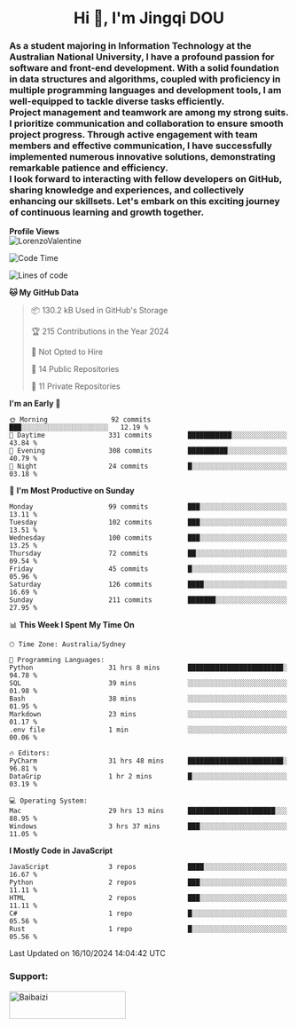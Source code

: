 <h1 align="center">Hi 👋, I'm Jingqi DOU</h1>
<h3 align="left">
As a student majoring in Information Technology at the Australian National University, I have a profound passion for software and front-end development. With a solid foundation in data structures and algorithms, coupled with proficiency in multiple programming languages and development tools, I am well-equipped to tackle diverse tasks efficiently. <br>
Project management and teamwork are among my strong suits. I prioritize communication and collaboration to ensure smooth project progress. Through active engagement with team members and effective communication, I have successfully implemented numerous innovative solutions, demonstrating remarkable patience and efficiency.<br>
I look forward to interacting with fellow developers on GitHub, sharing knowledge and experiences, and collectively enhancing our skillsets. Let's embark on this exciting journey of continuous learning and growth together.
</h3>

**Profile Views**<br>
<img src="https://count.getloli.com/get/@:name" alt="LorenzoValentine" theme="rule34" />


<!--START_SECTION:waka-->
![Code Time](http://img.shields.io/badge/Code%20Time-1%2C030%20hrs%203%20mins-blue)

![Lines of code](https://img.shields.io/badge/From%20Hello%20World%20I%27ve%20Written-395.1%20thousand%20lines%20of%20code-blue)

**🐱 My GitHub Data** 

> 📦 130.2 kB Used in GitHub's Storage 
 > 
> 🏆 215 Contributions in the Year 2024
 > 
> 🚫 Not Opted to Hire
 > 
> 📜 14 Public Repositories 
 > 
> 🔑 11 Private Repositories 
 > 
**I'm an Early 🐤** 

```text
🌞 Morning                92 commits          ███░░░░░░░░░░░░░░░░░░░░░░   12.19 % 
🌆 Daytime                331 commits         ███████████░░░░░░░░░░░░░░   43.84 % 
🌃 Evening                308 commits         ██████████░░░░░░░░░░░░░░░   40.79 % 
🌙 Night                  24 commits          █░░░░░░░░░░░░░░░░░░░░░░░░   03.18 % 
```
📅 **I'm Most Productive on Sunday** 

```text
Monday                   99 commits          ███░░░░░░░░░░░░░░░░░░░░░░   13.11 % 
Tuesday                  102 commits         ███░░░░░░░░░░░░░░░░░░░░░░   13.51 % 
Wednesday                100 commits         ███░░░░░░░░░░░░░░░░░░░░░░   13.25 % 
Thursday                 72 commits          ██░░░░░░░░░░░░░░░░░░░░░░░   09.54 % 
Friday                   45 commits          █░░░░░░░░░░░░░░░░░░░░░░░░   05.96 % 
Saturday                 126 commits         ████░░░░░░░░░░░░░░░░░░░░░   16.69 % 
Sunday                   211 commits         ███████░░░░░░░░░░░░░░░░░░   27.95 % 
```


📊 **This Week I Spent My Time On** 

```text
🕑︎ Time Zone: Australia/Sydney

💬 Programming Languages: 
Python                   31 hrs 8 mins       ████████████████████████░   94.78 % 
SQL                      39 mins             ░░░░░░░░░░░░░░░░░░░░░░░░░   01.98 % 
Bash                     38 mins             ░░░░░░░░░░░░░░░░░░░░░░░░░   01.95 % 
Markdown                 23 mins             ░░░░░░░░░░░░░░░░░░░░░░░░░   01.17 % 
.env file                1 min               ░░░░░░░░░░░░░░░░░░░░░░░░░   00.06 % 

🔥 Editors: 
PyCharm                  31 hrs 48 mins      ████████████████████████░   96.81 % 
DataGrip                 1 hr 2 mins         █░░░░░░░░░░░░░░░░░░░░░░░░   03.19 % 

💻 Operating System: 
Mac                      29 hrs 13 mins      ██████████████████████░░░   88.95 % 
Windows                  3 hrs 37 mins       ███░░░░░░░░░░░░░░░░░░░░░░   11.05 % 
```

**I Mostly Code in JavaScript** 

```text
JavaScript               3 repos             ████░░░░░░░░░░░░░░░░░░░░░   16.67 % 
Python                   2 repos             ███░░░░░░░░░░░░░░░░░░░░░░   11.11 % 
HTML                     2 repos             ███░░░░░░░░░░░░░░░░░░░░░░   11.11 % 
C#                       1 repo              █░░░░░░░░░░░░░░░░░░░░░░░░   05.56 % 
Rust                     1 repo              █░░░░░░░░░░░░░░░░░░░░░░░░   05.56 % 
```




 Last Updated on 16/10/2024 14:04:42 UTC
<!--END_SECTION:waka-->

<!-- [![willianrod's wakatime stats](https://github-readme-stats.vercel.app/api/wakatime?username=lorenzoval2050)](https://github.com/anuraghazra/github-readme-stats) -->


<h3 align="left">Support:</h3>
<p><a href="https://www.buymeacoffee.com/Baibaizi"> <img align="left" src="https://cdn.buymeacoffee.com/buttons/v2/default-yellow.png" height="50" width="210" alt="Baibaizi" /></a></p><br><br>
